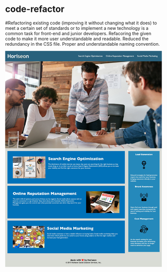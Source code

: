 # code-refactor
#Refactoring existing code (improving it without changing what it does) to meet a certain set of standards or to implement a new technology is a common task for front-end and junior developers.
Refacoring the given code to make it more user understandable and readable.
Reduced the redundancy in the CSS file.
Proper and understandable naming convention.

![The Horiseon webpage includes a navigation bar, a header image, and cards with text and images at the bottom of the page.](./assets/images/myWebPage.jpg)